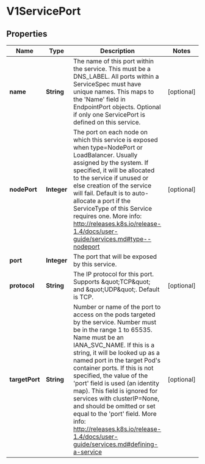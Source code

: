 
# V1ServicePort

## Properties
Name | Type | Description | Notes
------------ | ------------- | ------------- | -------------
**name** | **String** | The name of this port within the service. This must be a DNS_LABEL. All ports within a ServiceSpec must have unique names. This maps to the &#39;Name&#39; field in EndpointPort objects. Optional if only one ServicePort is defined on this service. |  [optional]
**nodePort** | **Integer** | The port on each node on which this service is exposed when type&#x3D;NodePort or LoadBalancer. Usually assigned by the system. If specified, it will be allocated to the service if unused or else creation of the service will fail. Default is to auto-allocate a port if the ServiceType of this Service requires one. More info: http://releases.k8s.io/release-1.4/docs/user-guide/services.md#type--nodeport |  [optional]
**port** | **Integer** | The port that will be exposed by this service. | 
**protocol** | **String** | The IP protocol for this port. Supports \&quot;TCP\&quot; and \&quot;UDP\&quot;. Default is TCP. |  [optional]
**targetPort** | **String** | Number or name of the port to access on the pods targeted by the service. Number must be in the range 1 to 65535. Name must be an IANA_SVC_NAME. If this is a string, it will be looked up as a named port in the target Pod&#39;s container ports. If this is not specified, the value of the &#39;port&#39; field is used (an identity map). This field is ignored for services with clusterIP&#x3D;None, and should be omitted or set equal to the &#39;port&#39; field. More info: http://releases.k8s.io/release-1.4/docs/user-guide/services.md#defining-a-service |  [optional]



